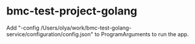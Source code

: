 # bmc-test-project-golang

Add "-config
/Users/olya/work/bmc-test-golang-service/configuration/config.json" to ProgramArguments to run the app.